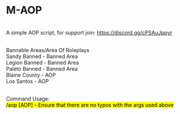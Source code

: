 # M-AOP
<br/>A simple AOP script, for support join: https://discord.gg/cPSAuJppyr

<br/>Bannable Areas/Area Of Roleplays
<br/>Sandy Banned  - Banned Area
<br/>Legion Banned - Banned Area
<br/>Paleto Banned - Banned Area
<br/>Blaine County - AOP
<br/>Los Santos    - AOP
  
<br/>Command Usage:
<br/><mark>/aop [AOP]<mark> - Ensure that there are no typos with the args used above
